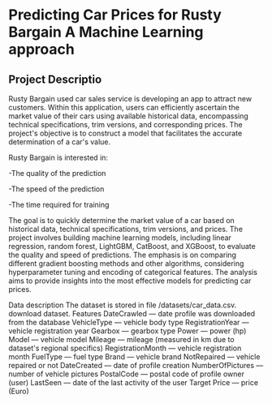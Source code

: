 # Predicting Car Prices for Rusty Bargain A Machine Learning approach

## Project Descriptio

Rusty Bargain used car sales service is developing an app to attract new customers. Within this application, users can efficiently ascertain the market value of their cars using available historical data, encompassing technical specifications, trim versions, and corresponding prices. The project's objective is to construct a model that facilitates the accurate determination of a car's value.

Rusty Bargain is interested in:

-The quality of the prediction

-The speed of the prediction

-The time required for training

The goal is to quickly determine the market value of a car based on historical data, technical specifications, trim versions, and prices. The project involves building machine learning models, including linear regression, random forest, LightGBM, CatBoost, and XGBoost, to evaluate the quality and speed of predictions. The emphasis is on comparing different gradient boosting methods and other algorithms, considering hyperparameter tuning and encoding of categorical features. The analysis aims to provide insights into the most effective models for predicting car prices.




Data description
The dataset is stored in file /datasets/car_data.csv. download dataset.
Features
DateCrawled — date profile was downloaded from the database
VehicleType — vehicle body type
RegistrationYear — vehicle registration year
Gearbox — gearbox type
Power — power (hp)
Model — vehicle model
Mileage — mileage (measured in km due to dataset's regional specifics)
RegistrationMonth — vehicle registration month
FuelType — fuel type
Brand — vehicle brand
NotRepaired — vehicle repaired or not
DateCreated — date of profile creation
NumberOfPictures — number of vehicle pictures
PostalCode — postal code of profile owner (user)
LastSeen — date of the last activity of the user
Target
Price — price (Euro)

